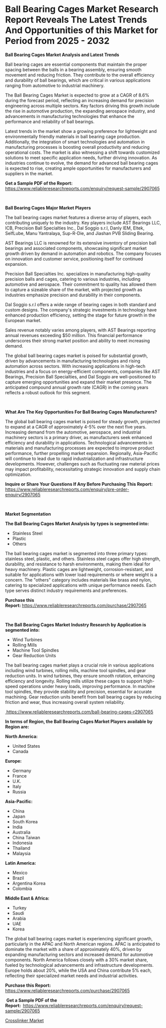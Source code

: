 <p><h1>Ball Bearing Cages Market Research Report Reveals The Latest Trends And Opportunities of this Market for Period from 2025 - 2032</h1></p><p><strong>Ball Bearing Cages Market Analysis and Latest Trends</strong></p>
<p><p>Ball bearing cages are essential components that maintain the proper spacing between the balls in a bearing assembly, ensuring smooth movement and reducing friction. They contribute to the overall efficiency and durability of ball bearings, which are critical in various applications ranging from automotive to industrial machinery.</p><p>The Ball Bearing Cages Market is expected to grow at a CAGR of 8.6% during the forecast period, reflecting an increasing demand for precision engineering across multiple sectors. Key factors driving this growth include the rise in automotive production, the expanding aerospace industry, and advancements in manufacturing technologies that enhance the performance and reliability of ball bearings.</p><p>Latest trends in the market show a growing preference for lightweight and environmentally friendly materials in ball bearing cage production. Additionally, the integration of smart technologies and automation in manufacturing processes is boosting overall productivity and reducing operational costs. The market is also witnessing a shift towards customized solutions to meet specific application needs, further driving innovation. As industries continue to evolve, the demand for advanced ball bearing cages is expected to rise, creating ample opportunities for manufacturers and suppliers in the market.</p></p>
<p><strong>Get a Sample PDF of the Report:&nbsp;</strong> <a href="https://www.reliableresearchreports.com/enquiry/request-sample/2907065?utm_campaign=2788&utm_medium=2&utm_source=Github&utm_content=ia&utm_term=12032025&utm_id=ball-bearing-cages">https://www.reliableresearchreports.com/enquiry/request-sample/2907065</a></p>
<p>&nbsp;</p>
<p><strong>Ball Bearing Cages Major Market Players</strong></p>
<p><p>The ball bearing cages market features a diverse array of players, each contributing uniquely to the industry. Key players include AST Bearings LLC, ICB, Precision Ball Specialties Inc., Dal Soggio s.r.l, Danly IEM, Eltek, SelfLube, Manu Yantralaya, Sup-R-Die, and Jiashan PVB Sliding Bearing. </p><p>AST Bearings LLC is renowned for its extensive inventory of precision ball bearings and associated components, showcasing significant market growth driven by demand in automation and robotics. The company focuses on innovation and customer service, positioning itself for continued expansion.</p><p>Precision Ball Specialties Inc. specializes in manufacturing high-quality precision balls and cages, catering to various industries, including automotive and aerospace. Their commitment to quality has allowed them to capture a sizeable share of the market, with projected growth as industries emphasize precision and durability in their components.</p><p>Dal Soggio s.r.l offers a wide range of bearing cages in both standard and custom designs. The company's strategic investments in technology have enhanced production efficiency, setting the stage for future growth in the European market.</p><p>Sales revenue notably varies among players, with AST Bearings reporting annual revenues exceeding $50 million. This financial performance underscores their strong market position and ability to meet increasing demand.</p><p>The global ball bearing cages market is poised for substantial growth, driven by advancements in manufacturing technologies and rising automation across sectors. With increasing applications in high-tech industries and a focus on energy-efficient components, companies like AST Bearings, Precision Ball Specialties, and Dal Soggio are well-positioned to capture emerging opportunities and expand their market presence. The anticipated compound annual growth rate (CAGR) in the coming years reflects a robust outlook for this segment.</p></p>
<p>&nbsp;</p>
<p><strong>What Are The Key Opportunities For Ball Bearing Cages Manufacturers?</strong></p>
<p><p>The global ball bearing cages market is poised for steady growth, projected to expand at a CAGR of approximately 4-5% over the next five years. Increasing demand from the automotive, aerospace, and industrial machinery sectors is a primary driver, as manufacturers seek enhanced efficiency and durability in applications. Technological advancements in materials and manufacturing processes are expected to improve product performance, further propelling market expansion. Regionally, Asia-Pacific will continue to lead due to rapid industrialization and infrastructure developments. However, challenges such as fluctuating raw material prices may impact profitability, necessitating strategic innovation and supply chain optimization.</p></p>
<p><strong>Inquire or Share Your Questions If Any Before Purchasing This Report:</strong> <a href="https://www.reliableresearchreports.com/enquiry/pre-order-enquiry/2907065?utm_campaign=2788&utm_medium=2&utm_source=Github&utm_content=ia&utm_term=12032025&utm_id=ball-bearing-cages">https://www.reliableresearchreports.com/enquiry/pre-order-enquiry/2907065</a></p>
<p>&nbsp;</p>
<p><strong>Market Segmentation</strong></p>
<p><strong>The Ball Bearing Cages Market Analysis by types is segmented into:</strong></p>
<p><ul><li>Stainless Steel</li><li>Plastic</li><li>Others</li></ul></p>
<p><p>The ball bearing cages market is segmented into three primary types: stainless steel, plastic, and others. Stainless steel cages offer high strength, durability, and resistance to harsh environments, making them ideal for heavy machinery. Plastic cages are lightweight, corrosion-resistant, and suitable for applications with lower load requirements or where weight is a concern. The "others" category includes materials like brass and nylon, catering to specialized applications with unique performance needs. Each type serves distinct industry requirements and preferences.</p></p>
<p><strong>Purchase this Report:&nbsp;</strong><a href="https://www.reliableresearchreports.com/purchase/2907065?utm_campaign=2788&utm_medium=2&utm_source=Github&utm_content=ia&utm_term=12032025&utm_id=ball-bearing-cages">https://www.reliableresearchreports.com/purchase/2907065</a></p>
<p>&nbsp;</p>
<p><strong>The Ball Bearing Cages Market Industry Research by Application is segmented into:</strong></p>
<p><ul><li>Wind Turbines</li><li>Rolling Mills</li><li>Machine Tool Spindles</li><li>Gear Reduction Units</li></ul></p>
<p><p>The ball bearing cages market plays a crucial role in various applications including wind turbines, rolling mills, machine tool spindles, and gear reduction units. In wind turbines, they ensure smooth rotation, enhancing efficiency and longevity. Rolling mills utilize these cages to support high-speed operations under heavy loads, improving performance. In machine tool spindles, they provide stability and precision, essential for accurate machining. Gear reduction units benefit from ball bearing cages by reducing friction and wear, thus increasing overall system reliability.</p></p>
<p><a href="https://www.reliableresearchreports.com/ball-bearing-cages-r2907065?utm_campaign=2788&utm_medium=2&utm_source=Github&utm_content=ia&utm_term=12032025&utm_id=ball-bearing-cages">&nbsp;https://www.reliableresearchreports.com/ball-bearing-cages-r2907065</a></p>
<p><strong>In terms of Region, the Ball Bearing Cages Market Players available by Region are:</strong></p>
<p>
    <p> <strong> North America: </strong>
        <ul>
            <li>United States</li>
            <li>Canada</li>
        </ul>
        </p> 
    <p> <strong> Europe: </strong>
        <ul>
            <li>Germany</li>
            <li>France</li>
            <li>U.K.</li>
            <li>Italy</li>
            <li>Russia</li>
        </ul>
        </p> 
    <p> <strong> Asia-Pacific: </strong>
        <ul>
            <li>China</li>
            <li>Japan</li>
            <li>South Korea</li>
            <li>India</li>
            <li>Australia</li>
            <li>China Taiwan</li>
            <li>Indonesia</li>
            <li>Thailand</li>
            <li>Malaysia</li>
        </ul>
        </p> 
    <p> <strong> Latin America: </strong>
        <ul>
            <li>Mexico</li>
            <li>Brazil</li>
            <li>Argentina Korea</li>
            <li>Colombia</li>
        </ul>
        </p> 
    <p> <strong> Middle East & Africa: </strong>
        <ul>
            <li>Turkey</li>
            <li>Saudi</li>
            <li>Arabia</li>
            <li>UAE</li>
            <li>Korea</li>
        </ul>
    </p>
    </p>
<p><p>The global ball bearing cages market is experiencing significant growth, particularly in the APAC and North American regions. APAC is anticipated to dominate the market with a share of approximately 40%, driven by expanding manufacturing sectors and increased demand for automotive components. North America follows closely with a 30% market share, fueled by technological advancements and infrastructure developments. Europe holds about 20%, while the USA and China contribute 5% each, reflecting their specialized market needs and industrial activities.</p></p>
<p><strong>Purchase this Report: </strong><a href="https://www.reliableresearchreports.com/purchase/2907065?utm_campaign=2788&utm_medium=2&utm_source=Github&utm_content=ia&utm_term=12032025&utm_id=ball-bearing-cages">https://www.reliableresearchreports.com/purchase/2907065</a></p>
<p>&nbsp;<strong>Get a Sample PDF of the Report:&nbsp;&nbsp;</strong><a href="https://www.reliableresearchreports.com/enquiry/request-sample/2907065?utm_campaign=2788&utm_medium=2&utm_source=Github&utm_content=ia&utm_term=12032025&utm_id=ball-bearing-cages">https://www.reliableresearchreports.com/enquiry/request-sample/2907065</a></p>
<p><strong></strong></p>
<p><p><a href="https://github.com/kathiestrine5ty/Market-Research-Report-List-1/blob/main/crosslinker-market.md?utm_campaign=2788&utm_medium=2&utm_source=Github&utm_content=ia&utm_term=12032025&utm_id=ball-bearing-cages">Crosslinker Market</a></p></p>